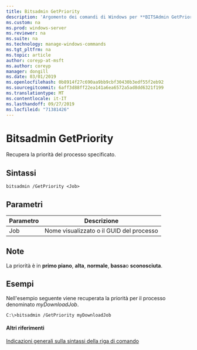```yaml
---
title: Bitsadmin GetPriority
description: 'Argomento dei comandi di Windows per **BITSAdmin GetPriority** : Recupera la priorità del processo specificato.'
ms.custom: na
ms.prod: windows-server
ms.reviewer: na
ms.suite: na
ms.technology: manage-windows-commands
ms.tgt_pltfrm: na
ms.topic: article
author: coreyp-at-msft
ms.author: coreyp
manager: dongill
ms.date: 03/01/2019
ms.openlocfilehash: 0b8914f27c690aa9bb9cbf30430b3edf55f2eb92
ms.sourcegitcommit: 6aff3d88ff22ea141a6ea6572a5ad8dd6321f199
ms.translationtype: MT
ms.contentlocale: it-IT
ms.lasthandoff: 09/27/2019
ms.locfileid: "71381426"
---
```

# <a name="bitsadmin-getpriority"></a>Bitsadmin GetPriority

Recupera la priorità del processo specificato.

## <a name="syntax"></a>Sintassi

```
bitsadmin /GetPriority <Job>
```

## <a name="parameters"></a>Parametri

|Parametro|Descrizione|
|---------|-----------|
|Job|Nome visualizzato o il GUID del processo|

## <a name="remarks"></a>Note

La priorità è in **primo piano**, **alta**, **normale**, **bassa**o **sconosciuta**.

## <a name="BKMK_examples"></a>Esempi

Nell'esempio seguente viene recuperata la priorità per il processo denominato *myDownloadJob*.
```
C:\>bitsadmin /GetPriority myDownloadJob
```

#### <a name="additional-references"></a>Altri riferimenti

[Indicazioni generali sulla sintassi della riga di comando](command-line-syntax-key.md)
